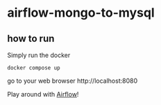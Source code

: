 # airflow-mongo-to-mysql

## how to run

Simply run the docker

```
docker compose up
```

go to your web browser http://localhost:8080

Play around with [Airflow](https://airflow.apache.org)!
